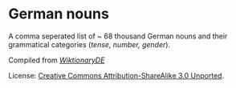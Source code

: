 # German nouns
A comma seperated list of ~ 68 thousand German nouns and their grammatical categories (*tense, number, gender*).

Compiled from *[WiktionaryDE](https://de.wiktionary.org)*

License: [Creative Commons Attribution-ShareAlike 3.0 Unported](https://creativecommons.org/licenses/by-sa/3.0/deed.en).

